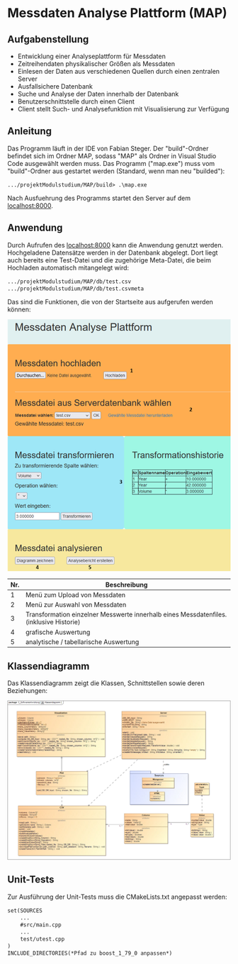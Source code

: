 # Messdaten Analyse Plattform (MAP)

## Aufgabenstellung

- Entwicklung einer Analyseplattform für Messdaten
- Zeitreihendaten physikalischer Größen als Messdaten
- Einlesen der Daten aus verschiedenen Quellen durch einen zentralen Server
- Ausfallsichere Datenbank
- Suche und Analyse der Daten innerhalb der Datenbank
- Benutzerschnittstelle durch einen Client
- Client stellt Such- und Analysefunktion mit Visualisierung zur Verfügung
 

## Anleitung

Das Programm läuft in der IDE von Fabian Steger. Der "build"-Ordner befindet sich im Ordner MAP, sodass "MAP" als Ordner in Visual Studio Code ausgewählt werden muss. Das Programm ("map.exe") muss vom "build"-Ordner aus gestartet werden (Standard, wenn man neu "builded"):
```
.../projektModulstudium/MAP/build> .\map.exe
```
Nach Ausfuehrung des Programms startet den Server auf dem [localhost:8000](http://localhost:8000).


## Anwendung

Durch Aufrufen des [localhost:8000](http://localhost:8000) kann die Anwendung genutzt werden. Hochgeladene Datensätze werden in der Datenbank abgelegt. Dort liegt auch bereits eine Test-Datei und die zugehörige Meta-Datei, die beim Hochladen automatisch mitangelegt wird:
```
.../projektModulstudium/MAP/db/test.csv
.../projektModulstudium/MAP/db/test.csvmeta
```
Das sind die Funktionen, die von der Startseite aus aufgerufen werden können:
<p align="left">
    <img src="./docu/Bild3.PNG" width="700" />
</p>



| Nr. | Beschreibung                                                 |
| ------------ | ------------------------------------------------------------ |
| 1            | Menü zum Upload von Messdaten                                |
| 2            | Menü zur Auswahl von Messdaten                               |
| 3            | Transformation einzelner Messwerte innerhalb eines Messdatenfiles. (inklusive Historie) |
| 4            | grafische Auswertung                                         |
| 5            | analytische / tabellarische Auswertung                       |


## Klassendiagramm

Das Klassendiagramm zeigt die Klassen, Schnittstellen sowie deren Beziehungen:
<p align="center">
    <img src="./docu/classes.png"/>
</p>


## Unit-Tests

Zur Ausführung der Unit-Tests muss die CMakeLists.txt angepasst werden:
```
set(SOURCES
    ...
    #src/main.cpp
    ...
    test/utest.cpp
)
INCLUDE_DIRECTORIES(*Pfad zu boost_1_79_0 anpassen*)
```